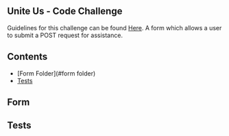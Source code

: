 ## Unite Us - Code Challenge

Guidelines for this challenge can be found [Here](https://gist.github.com/geoherna/6088fa657d7415dbe0cb7c9aa255b69d). 
A form which allows a user to submit a POST request for assistance. 

## Contents

- [Form Folder](#form folder)
- [Tests](#tests)

## Form

## Tests
